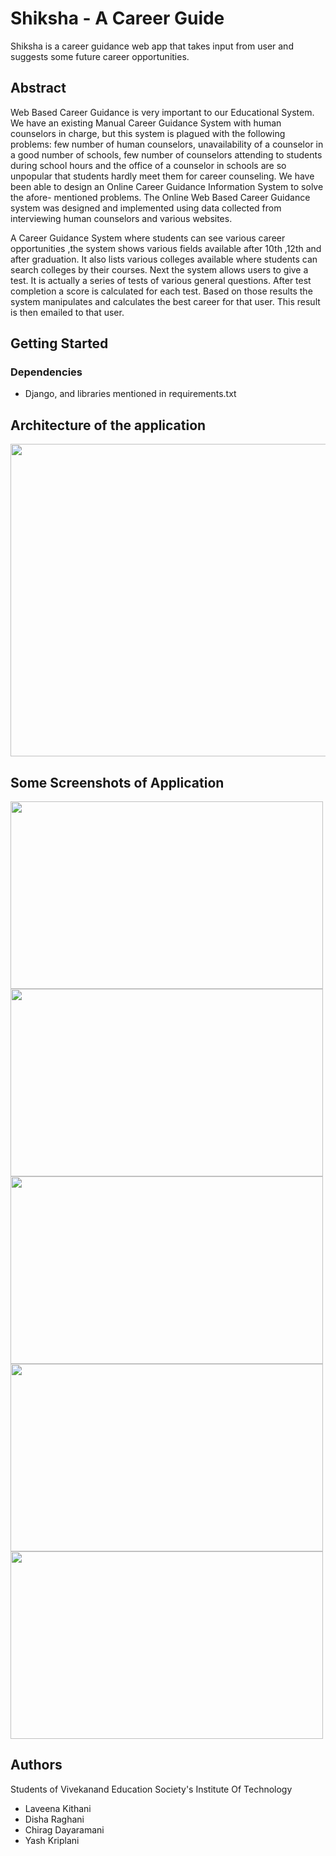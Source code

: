 # Shiksha - A Career Guide

Shiksha is a career guidance web app that takes input from user and suggests some future career opportunities.

## Abstract

Web Based Career Guidance is very important to our Educational System. We have an existing Manual Career Guidance System with human counselors in charge, but this system is plagued with the following problems: few number of human counselors, unavailability of a counselor in a good number of schools, few number of counselors attending to students during school hours and the office of a counselor in schools are so unpopular that students hardly meet them for career counseling. We have been able to design an Online Career Guidance Information System to solve the afore- mentioned problems. The Online Web Based Career Guidance system was designed and implemented using data collected from interviewing human counselors and various websites.


A Career Guidance System where students can see various career opportunities ,the system shows various fields available after 10th ,12th and after graduation. It also lists various colleges available where students can search colleges by their courses. Next the system allows users to give a test. It is actually a series of tests of various general questions. After test completion a score is calculated for each test. Based on those results the system manipulates and calculates the best career for that user. This result is then emailed to that user.


## Getting Started

### Dependencies

* Django, and libraries mentioned in requirements.txt

## Architecture of the application

<div>
<img src="" width="900" height="500" />
</div>

## Some Screenshots of Application

<div>
<img src="" width="500" height="300" />
<img src="" width="500" height="300" />
<img src="" width="500" height="300" />
<img src="" width="500" height="300" />
<img src="" width="500" height="300" />
</div>

## Authors

Students of Vivekanand Education Society's Institute Of Technology

* Laveena Kithani
* Disha Raghani
* Chirag Dayaramani
* Yash Kriplani 


